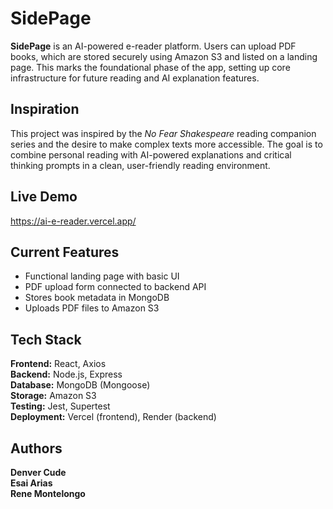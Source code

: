 # SidePage

**SidePage** is an AI-powered e-reader platform. Users can upload PDF books, which are stored securely using Amazon S3 and listed on a landing page. This marks the foundational phase of the app, setting up core infrastructure for future reading and AI explanation features.

## Inspiration

This project was inspired by the *No Fear Shakespeare* reading companion series and the desire to make complex texts more accessible. The goal is to combine personal reading with AI-powered explanations and critical thinking prompts in a clean, user-friendly reading environment.

## Live Demo

https://ai-e-reader.vercel.app/

## Current Features

- Functional landing page with basic UI  
- PDF upload form connected to backend API  
- Stores book metadata in MongoDB  
- Uploads PDF files to Amazon S3  

## Tech Stack

**Frontend:** React, Axios  
**Backend:** Node.js, Express  
**Database:** MongoDB (Mongoose)  
**Storage:** Amazon S3  
**Testing:** Jest, Supertest  
**Deployment:** Vercel (frontend), Render (backend)

## Authors

**Denver Cude**  
**Esai Arias**  
**Rene Montelongo**  
